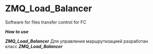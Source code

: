 # ZMQ_Load_Balancer
Software for files transfer control for FC

***How to use***

***ZMQ_Load_Balancer***
Для управления маршрутизацией разработан класс ***ZMQ_Load_Balancer*** 
